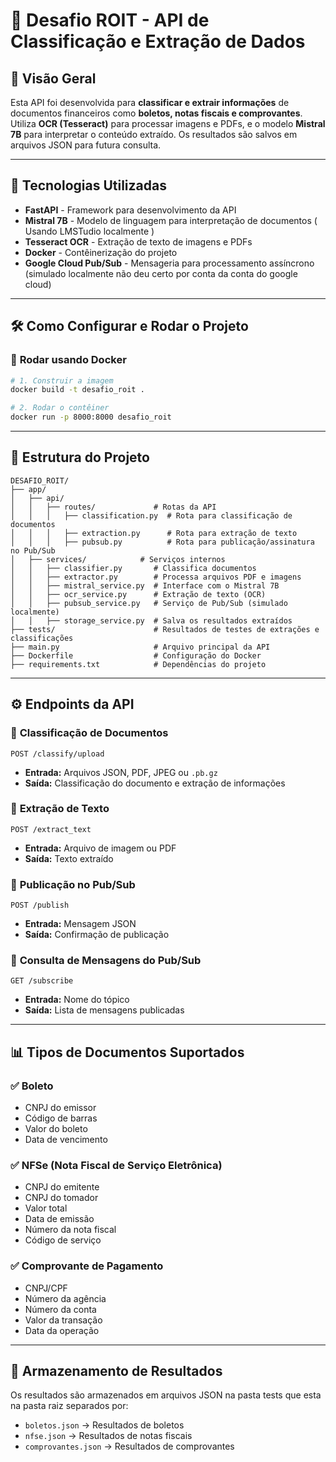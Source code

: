 # 📌 Desafio ROIT - API de Classificação e Extração de Dados

## 📌 Visão Geral
Esta API foi desenvolvida para **classificar e extrair informações** de documentos financeiros como **boletos, notas fiscais e comprovantes**. Utiliza **OCR (Tesseract)** para processar imagens e PDFs, e o modelo **Mistral 7B** para interpretar o conteúdo extraído. Os resultados são salvos em arquivos JSON para futura consulta.

---

## 🚀 Tecnologias Utilizadas
- **FastAPI** - Framework para desenvolvimento da API
- **Mistral 7B** - Modelo de linguagem para interpretação de documentos ( Usando LMSTudio localmente )
- **Tesseract OCR** - Extração de texto de imagens e PDFs
- **Docker** - Contêinerização do projeto
- **Google Cloud Pub/Sub** - Mensageria para processamento assíncrono (simulado localmente não deu certo por conta da conta do google cloud)

---

## 🛠 Como Configurar e Rodar o Projeto

### 📌 **Rodar usando Docker** 
```sh
# 1. Construir a imagem
docker build -t desafio_roit .

# 2. Rodar o contêiner
docker run -p 8000:8000 desafio_roit
```

---

## 📂 Estrutura do Projeto
```plaintext
DESAFIO_ROIT/
├── app/
│   ├── api/
│   │   ├── routes/             # Rotas da API
│   │   │   ├── classification.py  # Rota para classificação de documentos
│   │   │   ├── extraction.py      # Rota para extração de texto
│   │   │   ├── pubsub.py          # Rota para publicação/assinatura no Pub/Sub
│   ├── services/            # Serviços internos
│   │   ├── classifier.py       # Classifica documentos
│   │   ├── extractor.py        # Processa arquivos PDF e imagens
│   │   ├── mistral_service.py  # Interface com o Mistral 7B
│   │   ├── ocr_service.py      # Extração de texto (OCR)
│   │   ├── pubsub_service.py   # Serviço de Pub/Sub (simulado localmente)
│   │   ├── storage_service.py  # Salva os resultados extraídos
├── tests/                      # Resultados de testes de extrações e classificações
├── main.py                     # Arquivo principal da API
├── Dockerfile                  # Configuração do Docker
├── requirements.txt            # Dependências do projeto
```

---

## ⚙️ Endpoints da API
### 📌 **Classificação de Documentos**
```http
POST /classify/upload
```
- **Entrada:** Arquivos JSON, PDF, JPEG ou `.pb.gz`
- **Saída:** Classificação do documento e extração de informações

### 📌 **Extração de Texto**
```http
POST /extract_text
```
- **Entrada:** Arquivo de imagem ou PDF
- **Saída:** Texto extraído

### 📌 **Publicação no Pub/Sub**
```http
POST /publish
```
- **Entrada:** Mensagem JSON
- **Saída:** Confirmação de publicação

### 📌 **Consulta de Mensagens do Pub/Sub**
```http
GET /subscribe
```
- **Entrada:** Nome do tópico
- **Saída:** Lista de mensagens publicadas

---

## 📊 Tipos de Documentos Suportados
### ✅ **Boleto**
- CNPJ do emissor
- Código de barras
- Valor do boleto
- Data de vencimento

### ✅ **NFSe (Nota Fiscal de Serviço Eletrônica)**
- CNPJ do emitente
- CNPJ do tomador
- Valor total
- Data de emissão
- Número da nota fiscal
- Código de serviço

### ✅ **Comprovante de Pagamento**
- CNPJ/CPF
- Número da agência
- Número da conta
- Valor da transação
- Data da operação

---

## 📁 Armazenamento de Resultados
Os resultados são armazenados em arquivos JSON na pasta tests que esta na pasta raiz separados por:
- `boletos.json` → Resultados de boletos
- `nfse.json` → Resultados de notas fiscais
- `comprovantes.json` → Resultados de comprovantes